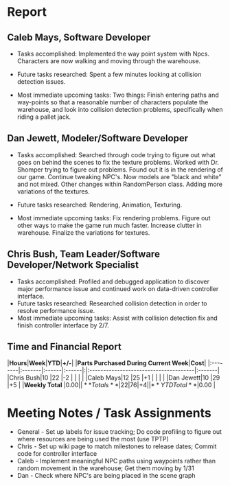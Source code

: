 # Report #

## Caleb Mays, Software Developer ##

  * Tasks accomplished: Implemented the way point system with Npcs. Characters are now walking and moving through the warehouse.

  * Future tasks researched: Spent a few minutes looking at collision detection issues.

  * Most immediate upcoming tasks: Two things: Finish entering paths and way-points so that a reasonable number of characters populate the warehouse, and look into collision detection problems, specifically when riding a pallet jack.


## Dan Jewett, Modeler/Software Developer ##

  * Tasks accomplished: Searched through code trying to figure out what goes on behind the scenes to fix the texture problems.  Worked with Dr. Shomper trying to figure out problems.  Found out it is in the rendering of our game.  Continue tweaking NPC's.  Now models are "black and white" and not mixed.  Other changes within RandomPerson class.  Adding more variations of the textures.

  * Future tasks researched: Rendering, Animation, Texturing.

  * Most immediate upcoming tasks: Fix rendering problems.  Figure out other ways to make the game run much faster.  Increase clutter in warehouse.  Finalize the variations for textures.

## Chris Bush, Team Leader/Software Developer/Network Specialist ##

  * Tasks accomplished: Profiled and debugged application to discover major performance issue and continued work on data-driven controller interface.
  * Future tasks researched: Researched collision detection in order to resolve performance issue.
  * Most immediate upcoming tasks: Assist with collision detection fix and finish controller interface by 2/7.

## Time and Financial Report ##

|**Hours**|**Week**|**YTD**|**+/-**| |**Parts Purchased During Current Week**|**Cost**|
|:--------|:-------|:------|:------|:|:--------------------------------------|:-------|
|Chris Bush|10      |22     |-2     | |                                       |        |
|Caleb Mays|12      |25     |+1     | |                                       |        |
|Dan Jewett|10      |29     |+5     | |**Weekly Total**                       |$0.00   |
|**Totals**|22      |76     |+4     | |**YTD Total**                          |$0.00   |


# Meeting Notes / Task Assignments #

  * General - Set up labels for issue tracking; Do code profiling to figure out where resources are being used the most (use TPTP)
  * Chris - Set up wiki page to match milestones to release dates; Commit code for controller interface
  * Caleb - Implement meaningful NPC paths using waypoints rather than random movement in the warehouse; Get them moving by 1/31
  * Dan - Check where NPC's are being placed in the scene graph